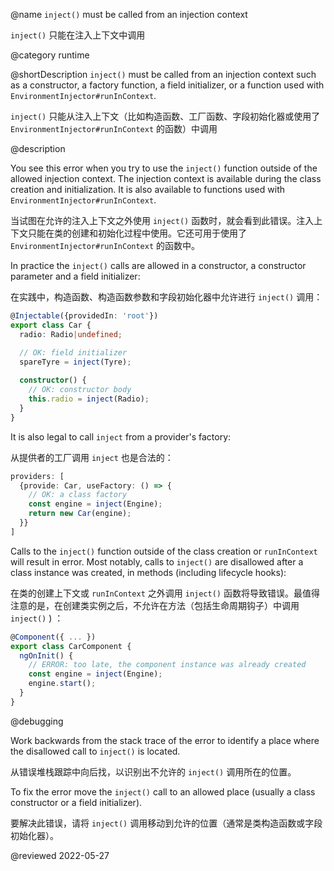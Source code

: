 @name `inject()` must be called from an injection context

`inject()` 只能在注入上下文中调用

@category runtime

@shortDescription `inject()` must be called from an injection context such as a constructor, a factory function, a field initializer, or a function used with `EnvironmentInjector#runInContext`.

`inject()` 只能从注入上下文（比如构造函数、工厂函数、字段初始化器或使用了 `EnvironmentInjector#runInContext` 的函数）中调用

@description

You see this error when you try to use the `inject()` function outside of the allowed injection context. The injection context is available during the class creation and initialization. It is also available to functions
used with `EnvironmentInjector#runInContext`.

当试图在允许的注入上下文之外使用 `inject()` 函数时，就会看到此错误。注入上下文只能在类的创建和初始化过程中使用。它还可用于使用了 `EnvironmentInjector#runInContext` 的函数中。

In practice the `inject()` calls are allowed in a constructor, a constructor parameter and a field initializer:

在实践中，构造函数、构造函数参数和字段初始化器中允许进行 `inject()` 调用：

```typescript
@Injectable({providedIn: 'root'})
export class Car {
  radio: Radio|undefined;

  // OK: field initializer
  spareTyre = inject(Tyre);
  
  constructor() {
    // OK: constructor body
    this.radio = inject(Radio);
  }
}
```

It is also legal to call `inject` from a provider's factory:

从提供者的工厂调用 `inject` 也是合法的：

```typescript
providers: [
  {provide: Car, useFactory: () => {
    // OK: a class factory
    const engine = inject(Engine);
    return new Car(engine);
  }}
]
```

Calls to the `inject()` function outside of the class creation or `runInContext` will result in error. Most notably, calls to `inject()` are disallowed after a class instance was created, in methods (including lifecycle hooks):

在类的创建上下文或 `runInContext` 之外调用 `inject()` 函数将导致错误。最值得注意的是，在创建类实例之后，不允许在方法（包括生命周期钩子）中调用 `inject()` ) ：

```typescript
@Component({ ... })
export class CarComponent {
  ngOnInit() {
    // ERROR: too late, the component instance was already created
    const engine = inject(Engine);
    engine.start();
  }
}
```

@debugging

Work backwards from the stack trace of the error to identify a place where the disallowed call to `inject()` is located. 

从错误堆栈跟踪中向后找，以识别出不允许的 `inject()` 调用所在的位置。

To fix the error move the `inject()` call to an allowed place (usually a class constructor or a field initializer).

要解决此错误，请将 `inject()` 调用移动到允许的位置（通常是类构造函数或字段初始化器）。

<!-- links -->

<!-- external links -->

<!-- end links -->

@reviewed 2022-05-27
